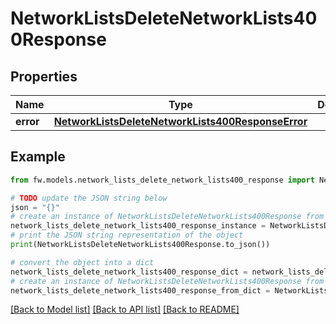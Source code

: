 # NetworkListsDeleteNetworkLists400Response


## Properties

Name | Type | Description | Notes
------------ | ------------- | ------------- | -------------
**error** | [**NetworkListsDeleteNetworkLists400ResponseError**](NetworkListsDeleteNetworkLists400ResponseError.md) |  | [optional] 

## Example

```python
from fw.models.network_lists_delete_network_lists400_response import NetworkListsDeleteNetworkLists400Response

# TODO update the JSON string below
json = "{}"
# create an instance of NetworkListsDeleteNetworkLists400Response from a JSON string
network_lists_delete_network_lists400_response_instance = NetworkListsDeleteNetworkLists400Response.from_json(json)
# print the JSON string representation of the object
print(NetworkListsDeleteNetworkLists400Response.to_json())

# convert the object into a dict
network_lists_delete_network_lists400_response_dict = network_lists_delete_network_lists400_response_instance.to_dict()
# create an instance of NetworkListsDeleteNetworkLists400Response from a dict
network_lists_delete_network_lists400_response_from_dict = NetworkListsDeleteNetworkLists400Response.from_dict(network_lists_delete_network_lists400_response_dict)
```
[[Back to Model list]](../README.md#documentation-for-models) [[Back to API list]](../README.md#documentation-for-api-endpoints) [[Back to README]](../README.md)


